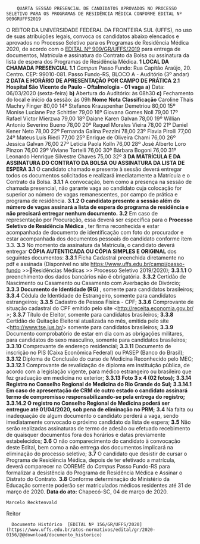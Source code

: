         QUARTA SESSÃO PRESENCIAL DE CANDIDATOS APROVADOS NO PROCESSO SELETIVO PARA OS PROGRAMAS DE RESIDÊNCIA MÉDICA CONFORME EDITAL Nº 909GRUFFS2019  

 O REITOR DA UNIVERSIDADE FEDERAL DA FRONTEIRA SUL (UFFS), no uso de suas atribuições legais, convoca os candidatos abaixo elencados e aprovados no Processo Seletivo para os Programas de Residência Médica 2020, de acordo com o [EDITAL Nº 909/GR/UFFS/2019](https://www.uffs.edu.br/atos-normativos/edital/gr/2019-0909) para entrega de documentos, Matrícula e assinatura do Contrato da Bolsa ou assinatura da lista de espera dos Programas de Residência Médica.     **1 LOCAL DA CHAMADA PRESENCIAL**   **1.1**  *Campus*  Passo Fundo: Rua Capitão Araújo, 20. Centro. CEP: 99010-081. Passo Fundo-RS, BLOCO A - Auditório (3º andar)     **2 DATA E HORÁRIO DE APRESENTAÇÃO POR CAMPO DE PRÁTICA**   **2.1 Hospital São Vicente de Paulo - Oftalmologia - 01 vaga**   **a)**  Data: 06/03/2020 (sexta-feira)  **b)**  Abertura do Auditório: às 08h30  **c)**  Fechamento do local e início da sessão: às 09h     **Nome**     **Nota**     **Classificação**      Caroline Thais Machry Finger   80,00   14º      Stefanos Krauspenhar Demetriou   80,00   15º      Monise Luciane Paz Schittler   79,00   16º      Giovana Gomes Noll   79,00   17º      Rafael Victor Mierzwa   79,00   18º      Daiane Karen Galvan   78,00   19º      Willian Antonio Severino Bueno   78,00   20º      Raquel Morales Vieira   78,00   21º      Daniel Kener Neto   78,00   22º      Fernanda Galina Pezzini   78,00   23º      Flavia Pirolli   77,00   24º      Mateus Luís Riedi   77,00   25º      Enrique de Oliveira Chami   76,00   26º      Jessica Galvan   76,00   27º      Leticia Paola Kolln   76,00   28º      José Alberto Loro Pinzon   76,00   29º      Viviane Tortelli   76,00   30º      Bárbara Bogoni   76,00   31º      Leonardo Henrique Silvestre Chaves   75,00   32º         **3 DA MATRÍCULA E DA ASSINATURA DO CONTRATO DA BOLSA OU ASSINATURA DA LISTA DE ESPERA**   **3.1**  O candidato chamado e presente à sessão deverá entregar todos os documentos solicitados e realizará imediatamente a Matrícula e o Contrato da Bolsa.  **3.1.1**  A convocação, bem como a presença na sessão de chamada presencial, não garante vaga ao candidato cuja colocação for superior ao número de vagas remanescentes, por campo de prática e programa de residência.  **3.1.2 O candidato presente a sessão além do número de vagas assinará a lista de espera do programa de residência e não precisará entregar nenhum documento.**   **3.2**  Em caso de representação por Procuração, essa deverá ser específica para o **Processo Seletivo de Residência Médica** , ter firma reconhecida e estar acompanhada de documento de identificação com foto do procurador e estar acompanhada dos documentos pessoais do candidato conforme item 3.3.  **3.3**  No momento da assinatura da Matrícula, o candidato deverá entregar **CÓPIA AUTENTICADA OU CÓPIA SIMPLES E ORIGINAL** dos seguintes documentos:  **3.3.1**  Ficha Cadastral preenchida diretamente no pdf e assinada (Disponível no site <https://www.uffs.edu.br/campi/passo-fundo> >>Residências Médicas >> Processo Seletivo 2019/2020);  **3.3.1.1**  O preenchimento dos dados bancários não é obrigatória.  **3.3.2**  Certidão de Nascimento ou Casamento ou Casamento com Averbação de Divórcio;  **3.3.3 Documento de Identidade (RG)** , somente para candidatos brasileiros;  **3.3.4**  Cédula de Identidade de Estrangeiro, somente para candidatos estrangeiros;  **3.3.5**  Cadastro de Pessoa Física - CPF;  **3.3.6**  Comprovante de situação cadastral do CPF emitido pelo site <http://receita.economia.gov.br/ >;  **3.3.7**  Título de Eleitor, somente para candidatos brasileiros;  **3.3.8**  Certidão de Quitação Eleitoral atualizada no mês, emitida pelo site <<http://www.tse.jus.br/>> somente para candidatos brasileiros;  **3.3.9**  Documento comprobatório de estar em dia com as obrigações militares, para candidatos do sexo masculino, somente para candidatos brasileiros;  **3.3.10**  Comprovante de endereço residencial;  **3.3.11**  Documento de inscrição no PIS (Caixa Econômica Federal) ou PASEP (Banco do Brasil);  **3.3.12**  Diploma de Conclusão do curso de Medicina Reconhecido pelo MEC;  **3.3.12.1**  Comprovante de revalidação de diploma em instituição pública, de acordo com a legislação vigente, para médico estrangeiro ou brasileiro que fez graduação em medicina no exterior;  **3.3.13 Foto 3 x 4 (02 fotos);**   **3.3.14 Registro no Conselho Regional de Medicina do Rio Grande do Sul;**   **3.3.14.1 Em caso de apresentação de CRM de outro estado o candidato assinará termo de compromisso responsabilizando-se pela entrega do registro;**   **3.3.14.2 O registro no Conselho Regional de Medicina poderá ser entregue até 01/04/2020, sob pena de eliminação no PRM;**   **3.4**  Na falta ou inadequação de algum documento o candidato perderá a vaga, sendo imediatamente convocado o próximo candidato da lista de espera;  **3.5**  Não serão realizadas assinaturas de termo de adesão ou efetuado recebimento de quaisquer documentos fora dos horários e datas previamente estabelecidos;  **3.6**  O não comparecimento do candidato à convocação deste Edital, bem como a não entrega dos documentos implicará na eliminação do processo seletivo;  **3.7**  O candidato que desistir de cursar o Programa de Residência Médica, depois de ter efetivado a matrícula, deverá comparecer na COREME do *Campus*  Passo Fundo-RS para formalizar a desistência do Programa de Residência Médica e Assinar o Distrato do Contrato.  **3.8**  Conforme determinação do Ministério da Educação somente poderão ser matriculados médicos residentes até 31 de março de 2020.        **Data do ato:** Chapecó-SC, 04 de março de 2020.   
 

    Marcelo Recktenvald   
 Reitor 

      Documento Histórico  [EDITAL Nº 156/GR/UFFS/2020](https://www.uffs.edu.br/atos-normativos/edital/gr/2020-0156/@@download/documento_historico)     
      